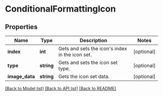 # ConditionalFormattingIcon

## Properties
Name | Type | Description | Notes
------------ | ------------- | ------------- | -------------
**index** | **int** | Gets and sets the icon&#39;s index in the icon set. | [optional] 
**type** | **string** | Gets and sets the icon set type. | [optional] 
**image_data** | **string** | Gets the icon set data. | [optional] 

[[Back to Model list]](../README.md#documentation-for-models) [[Back to API list]](../README.md#documentation-for-api-endpoints) [[Back to README]](../README.md)


